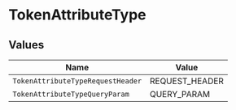 # TokenAttributeType


## Values

| Name                              | Value                             |
| --------------------------------- | --------------------------------- |
| `TokenAttributeTypeRequestHeader` | REQUEST_HEADER                    |
| `TokenAttributeTypeQueryParam`    | QUERY_PARAM                       |